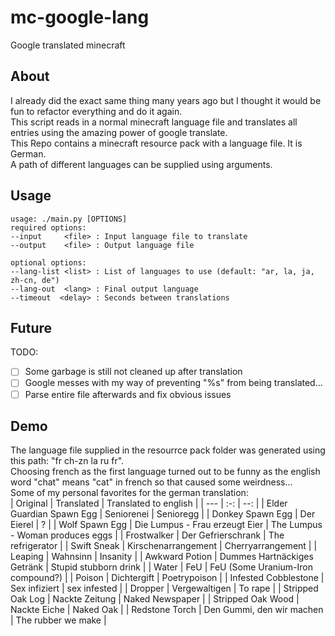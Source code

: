 # mc-google-lang
Google translated minecraft  

## About  

I already did the exact same thing many years ago but I thought it would be fun to refactor everything and do it again.  
This script reads in a normal minecraft language file and translates all entries using the amazing power of google translate.  
This Repo contains a minecraft resource pack with a language file. It is German.  
A path of different languages can be supplied using arguments.  

## Usage  

```
usage: ./main.py [OPTIONS]  
required options:  
--input     <file> : Input language file to translate  
--output    <file> : Output language file  

optional options:  
--lang-list <list> : List of languages to use (default: "ar, la, ja, zh-cn, de")  
--lang-out  <lang> : Final output language  
--timeout  <delay> : Seconds between translations  
```

## Future  

TODO:  
- [ ] Some garbage is still not cleaned up after translation
- [ ] Google messes with my way of preventing "%s" from being translated...
- [ ] Parse entire file afterwards and fix obvious issues  

## Demo  

The language file supplied in the resourrce pack folder was generated using this path: "fr ch-zn la ru fr".  
Choosing french as the first language turned out to be funny as the english word "chat" means "cat" in french so that caused some weirdness...  
Some of my personal favorites for the german translation:  
| Original | Translated | Translated to english |
| --- | :-: | --: |
| Elder Guardian Spawn Egg | Seniorenei | Senioregg |
| Donkey Spawn Egg | Der Eierel | ? |
| Wolf Spawn Egg | Die Lumpus - Frau erzeugt Eier | The Lumpus - Woman produces eggs |
| Frostwalker | Der Gefrierschrank | The refrigerator |
| Swift Sneak | Kirschenarrangement | Cherryarrangement |
| Leaping | Wahnsinn | Insanity |
| Awkward Potion | Dummes Hartnäckiges Getränk | Stupid stubborn drink |
| Water | FeU | FeU (Some Uranium-Iron compound?) |
| Poison | Dichtergift | Poetrypoison |
| Infested Cobblestone | Sex infiziert | sex infested |
| Dropper | Vergewaltigen | To rape |
| Stripped Oak Log | Nackte Zeitung | Naked Newspaper |
| Stripped Oak Wood | Nackte Eiche | Naked Oak |
| Redstone Torch | Den Gummi, den wir machen | The rubber we make |
